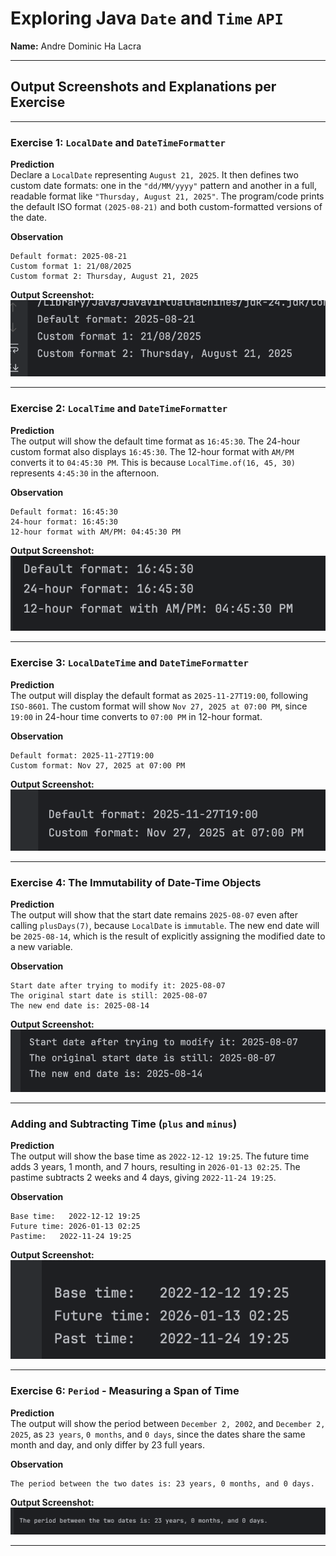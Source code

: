 # Exploring Java `Date` and `Time` `API`

**Name:** Andre Dominic Ha Lacra

---

## Output Screenshots and Explanations per Exercise

---

### Exercise 1: `LocalDate` and `DateTimeFormatter`

**Prediction**  
Declare a `LocalDate` representing `August 21, 2025`. It then defines two custom date formats: one in the `"dd/MM/yyyy"` pattern and another in a full, readable format like `"Thursday, August 21, 2025"`. The program/code prints the default ISO format `(2025-08-21)` and both custom-formatted versions of the date.

**Observation**  
```
Default format: 2025-08-21
Custom format 1: 21/08/2025
Custom format 2: Thursday, August 21, 2025
```

**Output Screenshot:**  
![Screenshot 1](output-screenshots/JC-Exploring-JavaDateTime-screenshot-1.png)

---

### Exercise 2: `LocalTime` and `DateTimeFormatter`

**Prediction**  
The output will show the default time format as `16:45:30`. The 24-hour custom format also displays `16:45:30`. The 12-hour format with `AM/PM` converts it to `04:45:30 PM`. This is because `LocalTime.of(16, 45, 30)` represents `4:45:30` in the afternoon.

**Observation**  
```
Default format: 16:45:30
24-hour format: 16:45:30
12-hour format with AM/PM: 04:45:30 PM
```

**Output Screenshot:**  
![Screenshot 2](output-screenshots/JC-Exploring-JavaDateTime-screenshot-2.png)

---

### Exercise 3: `LocalDateTime` and `DateTimeFormatter`

**Prediction**  
The output will display the default format as `2025-11-27T19:00`, following `ISO-8601`. The custom format will show `Nov 27, 2025 at 07:00 PM`, since `19:00` in 24-hour time converts to `07:00 PM` in 12-hour format.

**Observation**  
```
Default format: 2025-11-27T19:00
Custom format: Nov 27, 2025 at 07:00 PM
```

**Output Screenshot:**  
![Screenshot 3](output-screenshots/JC-Exploring-JavaDateTime-screenshot-3.png)

---

### Exercise 4: The Immutability of Date-Time Objects

**Prediction**  
The output will show that the start date remains `2025-08-07` even after calling `plusDays(7)`, because `LocalDate` is `immutable`. The new end date will be `2025-08-14`, which is the result of explicitly assigning the modified date to a new variable.

**Observation**  
```
Start date after trying to modify it: 2025-08-07
The original start date is still: 2025-08-07
The new end date is: 2025-08-14
```

**Output Screenshot:**  
![Screenshot 4](output-screenshots/JC-Exploring-JavaDateTime-screenshot-4.png)

---

### Adding and Subtracting Time (`plus` and `minus`)

**Prediction**  
The output will show the base time as `2022-12-12 19:25`. The future time adds 3 years, 1 month, and 7 hours, resulting in `2026-01-13 02:25`. The pastime subtracts 2 weeks and 4 days, giving `2022-11-24 19:25`.

**Observation**  
```
Base time:   2022-12-12 19:25
Future time: 2026-01-13 02:25
Pastime:   2022-11-24 19:25
```

**Output Screenshot:**  
![Screenshot 5](output-screenshots/JC-Exploring-JavaDateTime-screenshot-5.png)

---

### Exercise 6: `Period` - Measuring a Span of Time

**Prediction**  
The output will show the period between `December 2, 2002`, and `December 2, 2025`, as `23 years`, `0 months`, and `0 days`, since the dates share the same month and day, and only differ by 23 full years.

**Observation**  
```
The period between the two dates is: 23 years, 0 months, and 0 days.
```

**Output Screenshot:**  
![Screenshot 6](output-screenshots/JC-Exploring-JavaDateTime-screenshot-6.png)

---